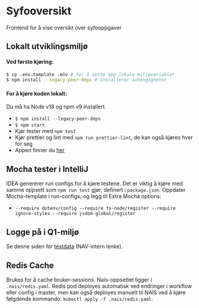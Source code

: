 # Syfooversikt

Frontend for å vise oversikt over syfooppgaver

## Lokalt utviklingsmiljø

#### Ved første kjøring:

```sh
$ cp .env.template .env # for å sette opp lokale miljøvariabler
$ npm install --legacy-peer-deps # installerer avhengigheter
```

#### For å kjøre koden lokalt:

Du må ha Node v18 og npm v9 installert.

- `$ npm install --legacy-peer-deps`
- `$ npm start`
- Kjør tester med `npm test`
- Kjør prettier og lint med `npm run prettier-lint`, de kan også kjøres hver for seg
- Appen finner du [her](http://localhost:8080/minoversikt)

## Mocha tester i IntelliJ

IDEA genererer run configs for å kjøre testene. Det er viktig å kjøre med samme oppsett som `npm run test` gjør, definert i `package.json`.
Oppdater Mocha-template i run-configs, og legg til Extra Mocha options:

- `--require dotenv/config --require ts-node/register --require ignore-styles --require jsdom-global/register`

## Logge på i Q1-miljø

Se denne siden for [testdata](https://confluence.adeo.no/pages/viewpage.action?pageId=228580060) (NAV-intern lenke).

## Redis Cache

Brukes for å cache bruker-sessions. Nais-oppsettet ligger i `.nais/redis.yaml`.
Redis pod deployes automatisk ved endringer i workflow eller config i master,
men kan også deployes manuelt til NAIS ved å kjøre følgdende kommando: `kubectl apply -f .nais/redis.yaml`.
